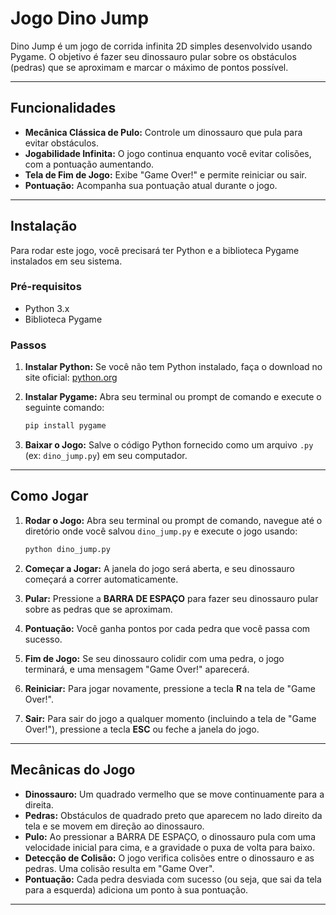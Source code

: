 
# Jogo Dino Jump

Dino Jump é um jogo de corrida infinita 2D simples desenvolvido usando Pygame. O objetivo é fazer seu dinossauro pular sobre os obstáculos (pedras) que se aproximam e marcar o máximo de pontos possível.

---

## Funcionalidades

* **Mecânica Clássica de Pulo:** Controle um dinossauro que pula para evitar obstáculos.
* **Jogabilidade Infinita:** O jogo continua enquanto você evitar colisões, com a pontuação aumentando.
* **Tela de Fim de Jogo:** Exibe "Game Over!" e permite reiniciar ou sair.
* **Pontuação:** Acompanha sua pontuação atual durante o jogo.

---

## Instalação

Para rodar este jogo, você precisará ter Python e a biblioteca Pygame instalados em seu sistema.

### Pré-requisitos

* Python 3.x
* Biblioteca Pygame

### Passos

1.  **Instalar Python:** Se você não tem Python instalado, faça o download no site oficial: [python.org](https://www.python.org/downloads/)
2.  **Instalar Pygame:** Abra seu terminal ou prompt de comando e execute o seguinte comando:

    ```bash
    pip install pygame
    ```
3.  **Baixar o Jogo:** Salve o código Python fornecido como um arquivo `.py` (ex: `dino_jump.py`) em seu computador.

---

## Como Jogar

1.  **Rodar o Jogo:** Abra seu terminal ou prompt de comando, navegue até o diretório onde você salvou `dino_jump.py` e execute o jogo usando:

    ```bash
    python dino_jump.py
    ```
2.  **Começar a Jogar:** A janela do jogo será aberta, e seu dinossauro começará a correr automaticamente.
3.  **Pular:** Pressione a **BARRA DE ESPAÇO** para fazer seu dinossauro pular sobre as pedras que se aproximam.
4.  **Pontuação:** Você ganha pontos por cada pedra que você passa com sucesso.
5.  **Fim de Jogo:** Se seu dinossauro colidir com uma pedra, o jogo terminará, e uma mensagem "Game Over!" aparecerá.
6.  **Reiniciar:** Para jogar novamente, pressione a tecla **R** na tela de "Game Over!".
7.  **Sair:** Para sair do jogo a qualquer momento (incluindo a tela de "Game Over!"), pressione a tecla **ESC** ou feche a janela do jogo.

---

## Mecânicas do Jogo

* **Dinossauro:** Um quadrado vermelho que se move continuamente para a direita.
* **Pedras:** Obstáculos de quadrado preto que aparecem no lado direito da tela e se movem em direção ao dinossauro.
* **Pulo:** Ao pressionar a BARRA DE ESPAÇO, o dinossauro pula com uma velocidade inicial para cima, e a gravidade o puxa de volta para baixo.
* **Detecção de Colisão:** O jogo verifica colisões entre o dinossauro e as pedras. Uma colisão resulta em "Game Over".
* **Pontuação:** Cada pedra desviada com sucesso (ou seja, que sai da tela para a esquerda) adiciona um ponto à sua pontuação.

---
